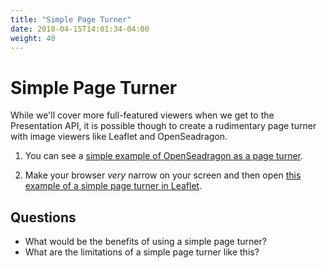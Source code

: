 ```yaml
---
title: "Simple Page Turner"
date: 2018-04-15T14:01:34-04:00
weight: 40
---
```


# Simple Page Turner

While we'll cover more full-featured viewers when we get to the Presentation API, it is possible though to create a rudimentary page turner with image viewers like Leaflet and OpenSeadragon.

1. You can see a [simple example of OpenSeadragon as a page turner](https://openseadragon.github.io/examples/tilesource-iiif/).

2. Make your browser _very_ narrow on your screen and then open [this example of a simple page turner in Leaflet](https://d.lib.ncsu.edu/collections/catalog/ua102_200-002-bx0009-003-175).
<!-- #backlog:1000 once the NCSU Libraries example no longer uses Leaflet use a different example -->

## Questions

- What would be the benefits of using a simple page turner?
- What are the limitations of a simple page turner like this?
